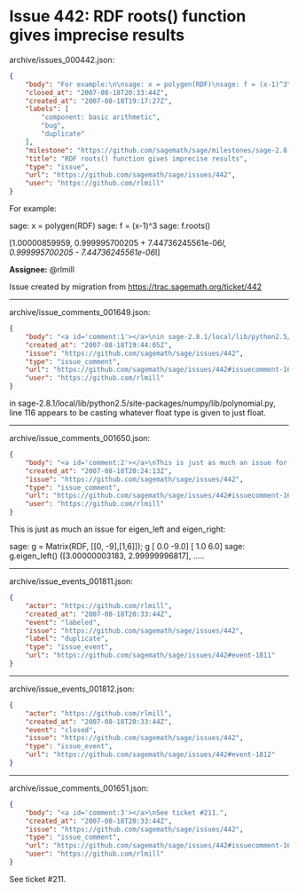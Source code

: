 # Issue 442: RDF roots() function gives imprecise results

archive/issues_000442.json:
```json
{
    "body": "For example:\n\nsage: x = polygen(RDF)\nsage: f = (x-1)^3\nsage: f.roots()\n\n[1.00000859959,\n 0.999995700205 + 7.44736245561e-06*I,\n 0.999995700205 - 7.44736245561e-06*I]\n\n\n**Assignee:** @rlmill\n\nIssue created by migration from https://trac.sagemath.org/ticket/442\n\n",
    "closed_at": "2007-08-18T20:33:44Z",
    "created_at": "2007-08-18T19:17:27Z",
    "labels": [
        "component: basic arithmetic",
        "bug",
        "duplicate"
    ],
    "milestone": "https://github.com/sagemath/sage/milestones/sage-2.8.2",
    "title": "RDF roots() function gives imprecise results",
    "type": "issue",
    "url": "https://github.com/sagemath/sage/issues/442",
    "user": "https://github.com/rlmill"
}
```
For example:

sage: x = polygen(RDF)
sage: f = (x-1)^3
sage: f.roots()

[1.00000859959,
 0.999995700205 + 7.44736245561e-06*I,
 0.999995700205 - 7.44736245561e-06*I]


**Assignee:** @rlmill

Issue created by migration from https://trac.sagemath.org/ticket/442





---

archive/issue_comments_001649.json:
```json
{
    "body": "<a id='comment:1'></a>\nin sage-2.8.1/local/lib/python2.5/site-packages/numpy/lib/polynomial.py,\nline 116 appears to be casting whatever float type is given to just float.",
    "created_at": "2007-08-18T19:44:05Z",
    "issue": "https://github.com/sagemath/sage/issues/442",
    "type": "issue_comment",
    "url": "https://github.com/sagemath/sage/issues/442#issuecomment-1649",
    "user": "https://github.com/rlmill"
}
```

<a id='comment:1'></a>
in sage-2.8.1/local/lib/python2.5/site-packages/numpy/lib/polynomial.py,
line 116 appears to be casting whatever float type is given to just float.



---

archive/issue_comments_001650.json:
```json
{
    "body": "<a id='comment:2'></a>\nThis is just as much an issue for eigen_left and eigen_right:\n \nsage: g = Matrix(RDF, [[0, -9],[1,6]]); g\n[ 0.0 -9.0]\n[ 1.0  6.0]\nsage: g.eigen_left()\n([3.00000003183, 2.99999996817], .....",
    "created_at": "2007-08-18T20:24:13Z",
    "issue": "https://github.com/sagemath/sage/issues/442",
    "type": "issue_comment",
    "url": "https://github.com/sagemath/sage/issues/442#issuecomment-1650",
    "user": "https://github.com/rlmill"
}
```

<a id='comment:2'></a>
This is just as much an issue for eigen_left and eigen_right:
 
sage: g = Matrix(RDF, [[0, -9],[1,6]]); g
[ 0.0 -9.0]
[ 1.0  6.0]
sage: g.eigen_left()
([3.00000003183, 2.99999996817], .....



---

archive/issue_events_001811.json:
```json
{
    "actor": "https://github.com/rlmill",
    "created_at": "2007-08-18T20:33:44Z",
    "event": "labeled",
    "issue": "https://github.com/sagemath/sage/issues/442",
    "label": "duplicate",
    "type": "issue_event",
    "url": "https://github.com/sagemath/sage/issues/442#event-1811"
}
```



---

archive/issue_events_001812.json:
```json
{
    "actor": "https://github.com/rlmill",
    "created_at": "2007-08-18T20:33:44Z",
    "event": "closed",
    "issue": "https://github.com/sagemath/sage/issues/442",
    "type": "issue_event",
    "url": "https://github.com/sagemath/sage/issues/442#event-1812"
}
```



---

archive/issue_comments_001651.json:
```json
{
    "body": "<a id='comment:3'></a>\nSee ticket #211.",
    "created_at": "2007-08-18T20:33:44Z",
    "issue": "https://github.com/sagemath/sage/issues/442",
    "type": "issue_comment",
    "url": "https://github.com/sagemath/sage/issues/442#issuecomment-1651",
    "user": "https://github.com/rlmill"
}
```

<a id='comment:3'></a>
See ticket #211.
